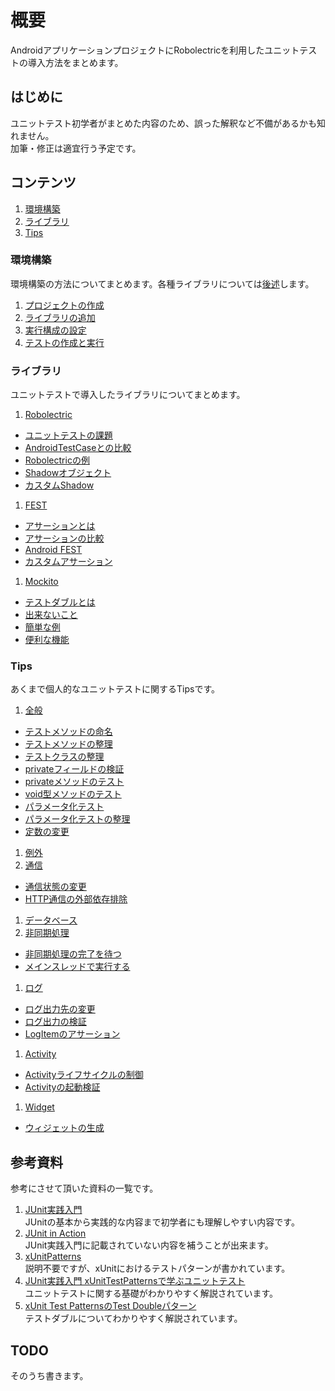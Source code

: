 # 概要
AndroidアプリケーションプロジェクトにRobolectricを利用したユニットテストの導入方法をまとめます。

## はじめに
ユニットテスト初学者がまとめた内容のため、誤った解釈など不備があるかも知れません。  
加筆・修正は適宜行う予定です。   

## コンテンツ

1. [環境構築](#environment)
1. [ライブラリ](#library)
1. [Tips](#tips)

<a name="environment"></a>
### 環境構築
環境構築の方法についてまとめます。各種ライブラリについては[後述](#library)します。

1. [プロジェクトの作成](../../wiki/Environment/#wiki-create_project)
1. [ライブラリの追加](../../wiki/Environment#wiki-add_library)
1. [実行構成の設定](../../wiki/Environment#wiki-run_configuration)
1. [テストの作成と実行](../../wiki/Environment#wiki-write_unit_test)

<a name="library"></a>
### ライブラリ
ユニットテストで導入したライブラリについてまとめます。

1. [Robolectric](../../wiki/Robolectric)
 * [ユニットテストの課題](../../wiki/Robolectric#wiki-problem_with_unit_test)
 * [AndroidTestCaseとの比較](../../wiki/Robolectric#wiki-comparison_tools)
 * [Robolectricの例](../../wiki/Robolectric#wiki-example)
 * [Shadowオブジェクト](../../wiki/Robolectric#wiki-shadow_object)
 * [カスタムShadow](../../wiki/Robolectric#wiki-custom_shadow)
1. [FEST](../../wiki/FEST)
 * [アサーションとは](../../wiki/FEST#wiki-assertion)
 * [アサーションの比較](../../wiki/FEST#wiki-comparison)
 * [Android FEST](../../wiki/FEST#wiki-fest_android)
 * [カスタムアサーション](../../wiki/FEST#wiki-custom_assertion)
1. [Mockito](../../wiki/Mockito)
 * [テストダブルとは](../../wiki/Mockito#wiki-test_double)
 * [出来ないこと](../../wiki/Mockito#wiki-impossible_things)
 * [簡単な例](../../wiki/Mockito#wiki-simple_example)
 * [便利な機能](../../wiki/Mockito#wiki-useful_features)

<a name="tips"></a>
### Tips
あくまで個人的なユニットテストに関するTipsです。

1. [全般](../../wiki/UnitTest-Tips-General)
 * [テストメソッドの命名](../../wiki/UnitTest-Tips-General#wiki-method_naming)
 * [テストメソッドの整理](../../wiki/UnitTest-Tips-General#wiki-organize_test_methods)
 * [テストクラスの整理](../../wiki/UnitTest-Tips-General#wiki-organize_test_classes)
 * [privateフィールドの検証](../../wiki/UnitTest-Tips-General#wiki-verify_private_fields)
 * [privateメソッドのテスト](../../wiki/UnitTest-Tips-General#wiki-test_private_methods)
 * [void型メソッドのテスト](../../wiki/UnitTest-Tips-General#wiki-test_void_methods)
 * [パラメータ化テスト](../../wiki/UnitTest-Tips-General#wiki-parameterized_test)
 * [パラメータ化テストの整理](../../wiki/UnitTest-Tips-General#wiki-organize_parameterized_test)
 * [定数の変更](../../wiki/UnitTest-Tips-General#wiki-change_constants)
1. [例外](#todo)
1. [通信](../../wiki/UnitTest-Tips-Connection)
 * [通信状態の変更](../../wiki/UnitTest-Tips-Connection#wiki-change_connection_state)
 * [HTTP通信の外部依存排除](../../wiki/UnitTest-Tips-Connection#wiki-stub_http_connection)
1. [データベース](#todo)
1. [非同期処理](../../wiki/UnitTest-Tips-Asynchronous)
 * [非同期処理の完了を待つ](../../wiki/UnitTest-Tips-Asynchronous#wiki-await_async_process)
 * [メインスレッドで実行する](../../wiki/UnitTest-Tips-Asynchronous#wiki-run_on_main_thread)
1. [ログ](../../wiki/UnitTest-Tips-Log)
 * [ログ出力先の変更](../../wiki/UnitTest-Tips-Log#wiki-change_log_output)
 * [ログ出力の検証](../../wiki/UnitTest-Tips-Log#wiki-verify_log_output)
 * [LogItemのアサーション](../../wiki/UnitTest-Tips-Log#wiki-assert_log_item)
1. [Activity](../../wiki/UnitTest-Tips-Activity)
 * [Activityライフサイクルの制御](../../wiki/UnitTest-Tips-Activity#wiki-activity_lifecycle)
 * [Activityの起動検証](../../wiki/UnitTest-Tips-Activity#wiki-verify_starting_activity)
1. [Widget](../../wiki/UnitTest-Tips-Widget)
 * [ウィジェットの生成](../../wiki/UnitTest-Tips-Widget#create_app_widget)

## 参考資料
参考にさせて頂いた資料の一覧です。  

1. [JUnit実践入門](http://www.amazon.co.jp/dp/477415377X)  
JUnitの基本から実践的な内容まで初学者にも理解しやすい内容です。  
1. [JUnit in Action](http://www.amazon.co.jp/dp/1935182021)  
JUnit実践入門に記載されていない内容を補うことが出来ます。  
1. [xUnitPatterns](http://xunitpatterns.com)  
説明不要ですが、xUnitにおけるテストパターンが書かれています。  
1. [JUnit実践入門 xUnitTestPatternsで学ぶユニットテスト](http://www.slideshare.net/shuji_w6e/junit-xunittestpatterns)  
ユニットテストに関する基礎がわかりやすく解説されています。  
1. [xUnit Test PatternsのTest Doubleパターン](http://goyoki.hatenablog.com/entry/20120301/1330608789)  
テストダブルについてわかりやすく解説されています。

<a name="todo"></a>
## TODO
そのうち書きます。  
